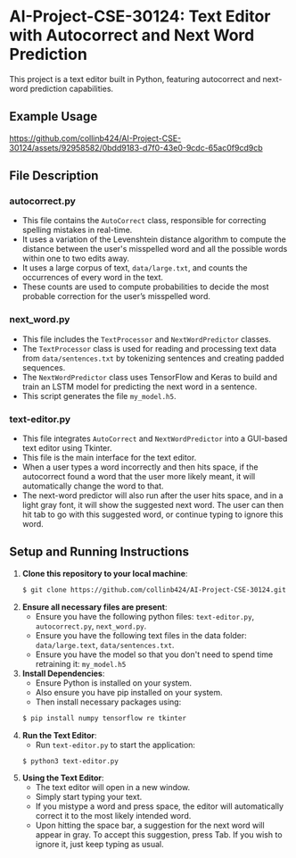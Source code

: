 # AI-Project-CSE-30124: Text Editor with Autocorrect and Next Word Prediction

This project is a text editor built in Python, featuring autocorrect and next-word prediction capabilities.

## Example Usage


https://github.com/collinb424/AI-Project-CSE-30124/assets/92958582/0bdd9183-d7f0-43e0-9cdc-65ac0f9cd9cb




## File Description

### autocorrect.py
- This file contains the `AutoCorrect` class, responsible for correcting spelling mistakes in real-time.
- It uses a variation of the Levenshtein distance algorithm to compute the distance between the user's misspelled word and all the possible words within one to two edits away.
- It uses a large corpus of text, `data/large.txt`, and counts the occurrences of every word in the text.
- These counts are used to compute probabilities to decide the most probable correction for the user’s misspelled word.


### next_word.py
- This file includes the `TextProcessor` and `NextWordPredictor` classes.
- The `TextProcessor` class is used for reading and processing text data from `data/sentences.txt` by tokenizing sentences and creating padded sequences.
- The `NextWordPredictor` class uses TensorFlow and Keras to build and train an LSTM model for predicting the next word in a sentence.
- This script generates the file `my_model.h5`.

### text-editor.py
- This file integrates `AutoCorrect` and `NextWordPredictor` into a GUI-based text editor using Tkinter.
- This file is the main interface for the text editor.
- When a user types a word incorrectly and then hits space, if the autocorrect found a word that the user more likely meant, it will automatically change the word to that.
- The next-word predictor will also run after the user hits space, and in a light gray font, it will show the suggested next word. The user can then hit tab to go with this suggested word, or continue typing to ignore this word.

## Setup and Running Instructions

1. **Clone this repository to your local machine**:
   ```bash
   $ git clone https://github.com/collinb424/AI-Project-CSE-30124.git
   ```
2. **Ensure all necessary files are present**:
   - Ensure you have the following python files: `text-editor.py`, `autocorrect.py`, `next_word.py`.
   - Ensure you have the following text files in the data folder: `data/large.text`, `data/sentences.txt`.
   - Ensure you have the model so that you don't need to spend time retraining it: `my_model.h5`
3. **Install Dependencies**:
   - Ensure Python is installed on your system.
   - Also ensure you have pip installed on your system.
   - Then install necessary packages using:
   ```bash
   $ pip install numpy tensorflow re tkinter
   ```
4. **Run the Text Editor**:
   - Run `text-editor.py` to start the application:
   ```bash
   $ python3 text-editor.py
   ```
5. **Using the Text Editor**:
   - The text editor will open in a new window.
   - Simply start typing your text.
   - If you mistype a word and press space, the editor will automatically correct it to the most likely intended word.
   - Upon hitting the space bar, a suggestion for the next word will appear in gray. To accept this suggestion, press Tab. If you wish to ignore it, just keep typing as usual.
